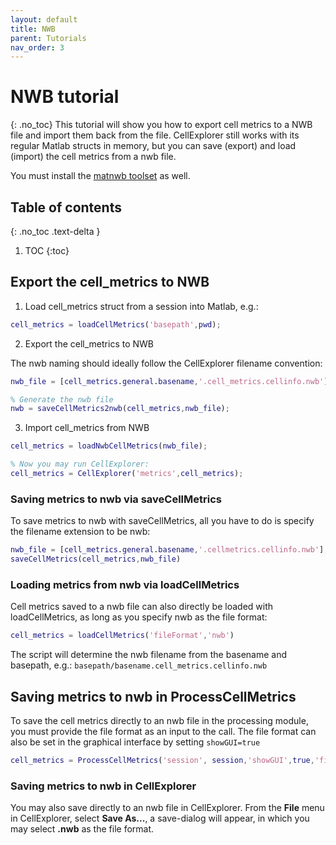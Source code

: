 ```yaml
---
layout: default
title: NWB
parent: Tutorials
nav_order: 3
---
```

# NWB tutorial
{: .no_toc}
This tutorial will show you how to export cell metrics to a NWB file and import them back from the file. CellExplorer still works with its regular Matlab structs in memory, but you can save (export) and load (import) the cell metrics from a nwb file.

You must install the [matnwb toolset](https://github.com/NeurodataWithoutBorders/matnwb) as well.

## Table of contents
{: .no_toc .text-delta }

1. TOC
{:toc}

## Export the cell_metrics to NWB

1. Load cell_metrics struct from a session into Matlab, e.g.:

```m
cell_metrics = loadCellMetrics('basepath',pwd);
```

2. Export the cell_metrics to NWB

The nwb naming should ideally follow the CellExplorer filename convention:

```m
nwb_file = [cell_metrics.general.basename,'.cell_metrics.cellinfo.nwb'];

% Generate the nwb file
nwb = saveCellMetrics2nwb(cell_metrics,nwb_file);
```

3. Import cell_metrics from NWB

```m
cell_metrics = loadNwbCellMetrics(nwb_file);

% Now you may run CellExplorer: 
cell_metrics = CellExplorer('metrics',cell_metrics);
```

### Saving metrics to nwb via saveCellMetrics
To save metrics to nwb with saveCellMetrics, all you have to do is specify the filename extension to be nwb:

```m
nwb_file = [cell_metrics.general.basename,'.cellmetrics.cellinfo.nwb'];
saveCellMetrics(cell_metrics,nwb_file)
```

### Loading metrics from nwb via loadCellMetrics
Cell metrics saved to a nwb file can also directly be loaded with loadCellMetrics, as long as you specify nwb as the file format:

```m
cell_metrics = loadCellMetrics('fileFormat','nwb')
```
The script will determine the nwb filename from the basename and basepath, e.g.: `basepath/basename.cell_metrics.cellinfo.nwb`

## Saving metrics to nwb in ProcessCellMetrics
To save the cell metrics directly to an nwb file in the processing module, you must provide the file format as an input to the call. The file format can also be set in the graphical interface by setting `showGUI=true`

```m
cell_metrics = ProcessCellMetrics('session', session,'showGUI',true,'fileFormat','nwb');
```

### Saving metrics to nwb in CellExplorer
You may also save directly to an nwb file in CellExplorer. From the __File__ menu in CellExplorer, select __Save As...__, a save-dialog will appear, in which you may select __.nwb__ as the file format. 

